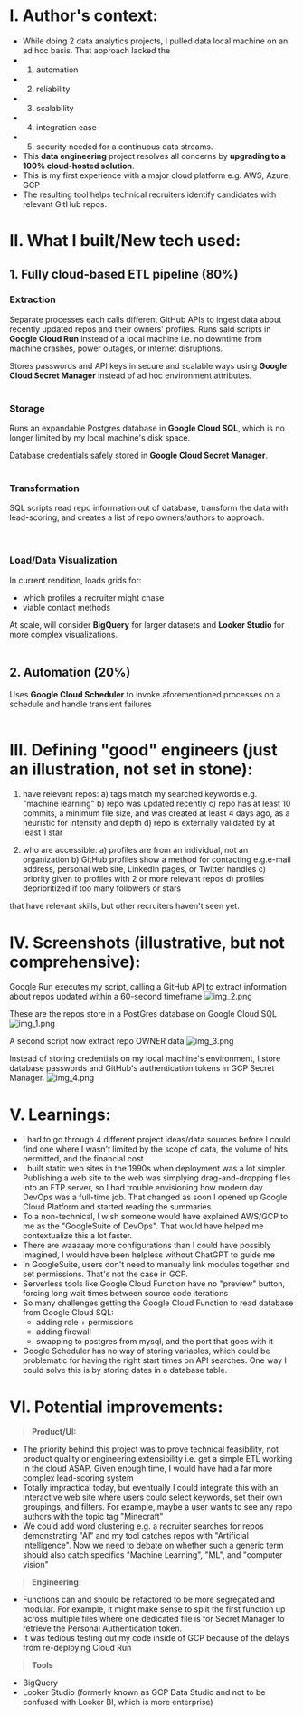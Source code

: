 # I. Author's context:
- While doing 2 data analytics projects, I pulled data local machine on an ad hoc basis. That approach lacked the
 - 1. automation
 - 2. reliability
 - 3. scalability
 - 4. integration ease
 - 5. security needed for a continuous data streams.
- This __data engineering__ project resolves all concerns by __upgrading to a 100% cloud-hosted solution__.
- This is my first experience with a major cloud platform e.g. AWS, Azure, GCP
- The resulting tool helps technical recruiters identify candidates with relevant GitHub repos.

# II. What I built/New tech used:
## 1. Fully cloud-based ETL pipeline (80%)
### Extraction
Separate processes each calls different GitHub APIs to ingest data about recently updated repos and their owners' profiles. Runs said scripts in __Google Cloud Run__ instead of a local machine i.e. no downtime from machine crashes, power outages, or internet disruptions.

Stores passwords and API keys in secure and scalable ways using __Google Cloud Secret Manager__ instead of ad hoc environment attributes.
<br>
<br>
### Storage
Runs an expandable Postgres database in __Google Cloud SQL__, which is no longer limited by my local machine's disk space.

Database credentials safely stored in __Google Cloud Secret Manager__.
<br>
<br>
### Transformation
SQL scripts read repo information out of database, transform the data with lead-scoring, and creates a list of repo owners/authors to approach.   
<br>
<br>
### Load/Data Visualization
In current rendition, loads grids for:
* which profiles a recruiter might chase 
* viable contact methods

At scale, will consider __BigQuery__ for larger datasets and __Looker Studio__ for more complex visualizations.
<br>
<br>

## 2. Automation (20%)
Uses __Google Cloud Scheduler__ to invoke aforementioned processes on a schedule and handle transient failures
<br>
<br>

# III. Defining "good" engineers (just an illustration, not set in stone):
1. have relevant repos:
   a) tags match my searched keywords e.g. "machine learning"
   b) repo was updated recently
   c) repo has at least 10 commits, a minimum file size, and was created at least 4 days ago, as a heuristic for intensity and depth 
   d) repo is externally validated by at least 1 star

2. who are accessible:
   a) profiles are from an individual, not an organization
   b) GitHub profiles show a method for contacting e.g.e-mail address, personal web site, LinkedIn pages, or Twitter handles
   c) priority given to profiles with 2 or more relevant repos 
   d) profiles deprioritized if too many followers or stars

that have relevant skills, but other recruiters haven't seen yet.

# IV. Screenshots (illustrative, but not comprehensive):

Google Run executes my script, calling a GitHub API to extract information about repos updated within a 60-second timeframe
![img_2.png](img_2.png)


These are the repos store in a PostGres database on Google Cloud SQL
![img_1.png](img_1.png)


A second script now extract repo OWNER data
![img_3.png](img_3.png)


Instead of storing credentials on my local machine's environment, I store database passwords and GitHub's authentication tokens in GCP Secret Manager.
![img_4.png](img_4.png)



# V. Learnings:
- I had to go through 4 different project ideas/data sources before I could find one where I wasn't limited by the scope of data, the volume of hits permitted, and the financial cost
- I built static web sites in the 1990s when deployment was a lot simpler. Publishing a web site to the web was simplying drag-and-dropping files into an FTP server, so I had trouble envisioning how modern day DevOps was a full-time job. That changed as soon I opened up Google Cloud Platform and started reading the summaries.
- To a non-technical, I wish someone would have explained AWS/GCP to me as the "GoogleSuite of DevOps". That would have helped me contextualize this a lot faster.
- There are waaaaay more configurations than I could have possibly imagined, I would have been helpless without ChatGPT to guide me
- In GoogleSuite, users don't need to manually link modules together and set permissions. That's not the case in GCP.
- Serverless tools like Google Cloud Function have no "preview" button, forcing long wait times between source code iterations
- So many challenges getting the Google Cloud Function to read database from Google Cloud SQL:
  - adding role + permissions
  - adding firewall
  - swapping to postgres from mysql, and the port that goes with it
- Google Scheduler has no way of storing variables, which could be problematic for having the right start times on API searches. One way I could solve this is by storing dates in a database table.

# VI. Potential improvements:
>**Product/UI:**<br>
- The priority behind this project was to prove technical feasibility, not product quality or engineering extensibility i.e. get a simple ETL working in the cloud ASAP. Given enough time, I would have had a far more complex lead-scoring system
- Totally impractical today, but eventually I could integrate this with an interactive web site where users could select keywords, set their own groupings, and filters. For example, maybe a user wants to see any repo authors with the topic tag "Minecraft"
- We could add word clustering e.g. a recruiter searches for repos demonstrating "AI" and my tool catches repos with "Artificial Intelligence". Now we need to debate on whether such a generic term should also catch specifics "Machine Learning", "ML", and "computer vision"

>**Engineering:**<br>
- Functions can and should be refactored to be more segregated and modular. For example, it might make sense to split the first function up across multiple files where one dedicated file is for Secret Manager to retrieve the Personal Authentication token.
- It was tedious testing out my code inside of GCP because of the delays from re-deploying Cloud Run


>**Tools**<br>
- BigQuery
- Looker Studio (formerly known as GCP Data Studio and not to be confused with Looker BI, which is more enterprise)